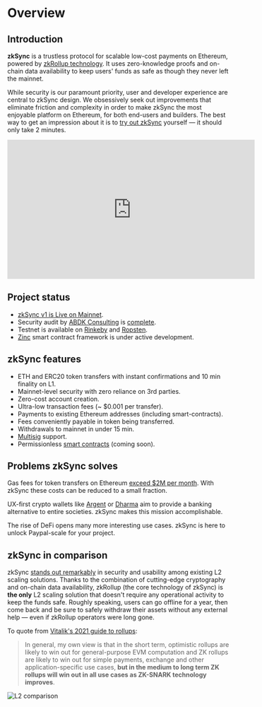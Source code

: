 # Overview

## Introduction

**zkSync** is a trustless protocol for scalable low-cost payments on Ethereum, powered by
[zkRollup technology](/faq/tech.md#zkrollup-architecture). It uses zero-knowledge proofs and on-chain data availability
to keep users' funds as safe as though they never left the mainnet.

While security is our paramount priority, user and developer experience are central to zkSync design. We obsessively
seek out improvements that eliminate friction and complexity in order to make zkSync the most enjoyable platform on
Ethereum, for both end-users and builders. The best way to get an impression about it is to
[try out zkSync](https://wallet.zksync.io) yourself — it should only take 2 minutes.

<!-- markdownlint-disable line-length -->
<iframe width="560" height="315" src="https://www.youtube.com/embed/el-9YYGN1nw" frameborder="0" allow="accelerometer; autoplay; encrypted-media; gyroscope; picture-in-picture" allowfullscreen></iframe>
<!-- markdownlint-enable line-length -->

## Project status

- [zkSync v1 is Live on Mainnet][mainnet].
- Security audit by [ABDK Consulting](https://www.abdk.consulting/) is
  [complete](https://zksync.io/zksync-1.0-audit.pdf).
- Testnet is available on [Rinkeby](https://rinkeby.zksync.io) and [Ropsten](https://ropsten.zksync.io).
- [Zinc](https://github.com/matter-labs/zinc) smart contract framework is under active development.

[mainnet]: https://medium.com/matter-labs/zksync-is-live-bringing-trustless-scalable-payments-to-ethereum-9c634b3e6823

## zkSync features

- ETH and ERC20 token transfers with instant confirmations and 10 min finality on L1.
- Mainnet-level security with zero reliance on 3rd parties.
- Zero-cost account creation.
- Ultra-low transaction fees (~ \$0.001 per transfer).
- Payments to existing Ethereum addresses (including smart-contracts).
- Fees conveniently payable in token being transferred.
- Withdrawals to mainnet in under 15 min.
- [Multisig](https://tlu.tarilabs.com/cryptography/musig-schnorr-sig-scheme/The_MuSig_Schnorr_Signature_Scheme.html)
  support.
- Permissionless [smart contracts](/faq/sc.md) (coming soon).

<!-- - [Privacy](/faq/privacy.md) (coming soon). -->

## Problems zkSync solves

Gas fees for token transfers on Ethereum [exceed \$2M per month](https://ethgasstation.info/). With zkSync these costs
can be reduced to a small fraction.

UX-first crypto wallets like [Argent](https://www.argent.xyz/) or [Dharma](https://www.dharma.io/) aim to provide a
banking alternative to entire societies. zkSync makes this mission accomplishable.

The rise of DeFi opens many more interesting use cases. zkSync is here to unlock Paypal-scale for your project.

## zkSync in comparison

zkSync
[stands out remarkably](https://medium.com/matter-labs/evaluating-ethereum-l2-scaling-solutions-a-comparison-framework-b6b2f410f955)
in security and usability among existing L2 scaling solutions. Thanks to the combination of cutting-edge cryptography
and on-chain data availability, zkRollup (the core technology of zkSync) is **the only** L2 scaling solution that
doesn't require any operational activity to keep the funds safe. Roughly speaking, users can go offline for a year, then
come back and be sure to safely withdraw their assets without any external help — even if zkRollup operators were long
gone.

To quote from [Vitalik's 2021 guide to rollups](https://vitalik.ca/general/2021/01/05/rollup.html):

> In general, my own view is that in the short term, optimistic rollups are likely to win out for general-purpose EVM
> computation and ZK rollups are likely to win out for simple payments, exchange and other application-specific use
> cases, **but in the medium to long term ZK rollups will win out in all use cases as ZK-SNARK technology improves**.

![L2 comparison](https://zksync.io/chart3.png)

<!-- markdownlint-disable line-length -->
<!-- ![L2 comparison](https://miro.medium.com/max/1400/1*Q1IOxqm-nkr6JWz6kJpt5w.png) -->
<!-- <iframe width="100%" height="950px" frameBorder="0" src="https://docs.google.com/spreadsheets/d/e/2PACX-1vQfpVcOEMWfdrhsK1jRYaPIeeYqaFzanFkMkg6pYjR17KCG4R4X54sGpmTFrNjxwoOap8SiHwq4GCmK/pubhtml?gid=0&amp;single=true&amp;widget=true&amp;headers=false"></iframe> -->
<!-- markdownlint-enable line-length -->
